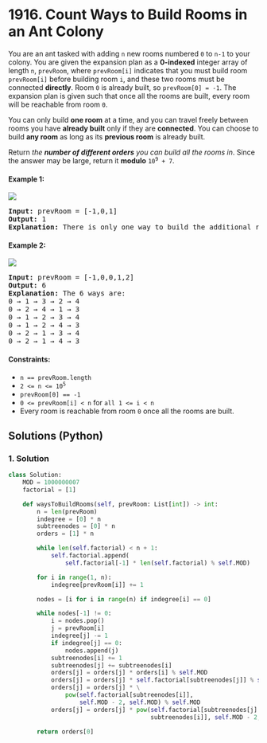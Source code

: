 # 1916. Count Ways to Build Rooms in an Ant Colony
You are an ant tasked with adding `n` new rooms numbered `0` to `n-1` to your colony. You are given the expansion plan as a **0-indexed** integer array of length `n`, `prevRoom`, where `prevRoom[i]` indicates that you must build room `prevRoom[i]` before building room `i`, and these two rooms must be connected **directly**. Room `0` is already built, so `prevRoom[0] = -1`. The expansion plan is given such that once all the rooms are built, every room will be reachable from room `0`.

You can only build **one room** at a time, and you can travel freely between rooms you have **already built** only if they are **connected**. You can choose to build **any room** as long as its **previous room** is already built.

Return *the **number of different orders** you can build all the rooms in*. Since the answer may be large, return it **modulo** <code>10<sup>9</sup> + 7</code>.

#### Example 1:
![](https://assets.leetcode.com/uploads/2021/06/19/d1.JPG)
<pre>
<strong>Input:</strong> prevRoom = [-1,0,1]
<strong>Output:</strong> 1
<strong>Explanation:</strong> There is only one way to build the additional rooms: 0 → 1 → 2
</pre>

#### Example 2:
![](https://assets.leetcode.com/uploads/2021/06/19/d2.JPG)
<pre>
<strong>Input:</strong> prevRoom = [-1,0,0,1,2]
<strong>Output:</strong> 6
<strong>Explanation:</strong> The 6 ways are:
0 → 1 → 3 → 2 → 4
0 → 2 → 4 → 1 → 3
0 → 1 → 2 → 3 → 4
0 → 1 → 2 → 4 → 3
0 → 2 → 1 → 3 → 4
0 → 2 → 1 → 4 → 3
</pre>

#### Constraints:
* `n == prevRoom.length`
* <code>2 <= n <= 10<sup>5</sup></code>
* `prevRoom[0] == -1`
* `0 <= prevRoom[i] < n` for `all 1 <= i < n`
* Every room is reachable from room `0` once all the rooms are built.

## Solutions (Python)

### 1. Solution
```Python
class Solution:
    MOD = 1000000007
    factorial = [1]

    def waysToBuildRooms(self, prevRoom: List[int]) -> int:
        n = len(prevRoom)
        indegree = [0] * n
        subtreenodes = [0] * n
        orders = [1] * n

        while len(self.factorial) < n + 1:
            self.factorial.append(
                self.factorial[-1] * len(self.factorial) % self.MOD)

        for i in range(1, n):
            indegree[prevRoom[i]] += 1

        nodes = [i for i in range(n) if indegree[i] == 0]

        while nodes[-1] != 0:
            i = nodes.pop()
            j = prevRoom[i]
            indegree[j] -= 1
            if indegree[j] == 0:
                nodes.append(j)
            subtreenodes[i] += 1
            subtreenodes[j] += subtreenodes[i]
            orders[j] = orders[j] * orders[i] % self.MOD
            orders[j] = orders[j] * self.factorial[subtreenodes[j]] % self.MOD
            orders[j] = orders[j] * \
                pow(self.factorial[subtreenodes[i]],
                    self.MOD - 2, self.MOD) % self.MOD
            orders[j] = orders[j] * pow(self.factorial[subtreenodes[j] -
                                        subtreenodes[i]], self.MOD - 2, self.MOD) % self.MOD

        return orders[0]
```
